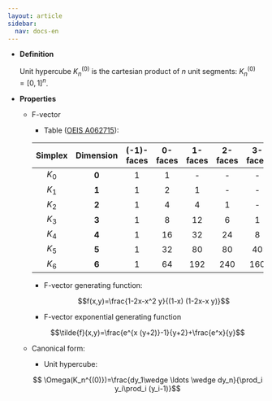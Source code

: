 ```yaml
---
layout: article
sidebar:
  nav: docs-en
---
```


* **Definition**

    Unit hypercube $K_n^{(0)}$ is the cartesian product of $n$ unit segments: $K_n^{(0)}=[0,1]^n$.

* **Properties**

  * F-vector 

      * Table ([OEIS A062715](https://oeis.org/A062715)):

      | Simplex | Dimension | (-1)-faces | 0-faces | 1-faces | 2-faces | 3-faces | 4-faces | 5-faces | 6-faces |
      |:-------:|:---------:|:----------:|:-------:|:-------:|:-------:|:-------:|:-------:|:-------:|:-------:|
      | $K_0$   |   **0**   |  1         |  1      | -       |    -    |    -    |   -     |    -    |   -     |
      | $K_1$   |   **1**   |  1         |  2      | 1       |    -    |    -    |   -     |    -    |   -     |
      | $K_2$   |   **2**   |  1         |  4      | 4       |    1    |    -    |   -     |    -    |   -     |
      | $K_3$   |   **3**   |  1         |  8      | 12      |    6    |    1    |   -     |    -    |   -     |
      | $K_4$   |   **4**   |  1         |  16     | 32      |    24   |    8    |   1     |    -    |   -     |
      | $K_5$   |   **5**   |  1         |  32     | 80      |    80   |    40   |   10    |    1    |   -     |
      | $K_6$   |   **6**   |  1         |  64     | 192     |    240  |    160  |   60    |    12   |   1     |

     * F-vector generating function:

       $$f(x,y)=\frac{1-2x-x^2 y}{(1-x) (1-2x-x y)}$$

      * F-vector exponential generating function

       $$\tilde{f}(x,y)=\frac{e^{x (y+2)}-1}{y+2}+\frac{e^x}{y}$$

  * Canonical form:

      * Unit hypercube:

    $$ \Omega(K_n^{(0)})=\frac{dy_1\wedge \ldots \wedge dy_n}{\prod_i y_i\prod_i (y_i-1)}$$

